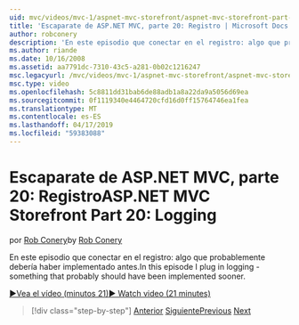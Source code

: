 ```yaml
---
uid: mvc/videos/mvc-1/aspnet-mvc-storefront/aspnet-mvc-storefront-part-20-logging
title: 'Escaparate de ASP.NET MVC, parte 20: Registro | Microsoft Docs'
author: robconery
description: 'En este episodio que conectar en el registro: algo que probablemente debería haber implementado antes.'
ms.author: riande
ms.date: 10/16/2008
ms.assetid: aa7791dc-7310-43c5-a281-0b02c1216247
msc.legacyurl: /mvc/videos/mvc-1/aspnet-mvc-storefront/aspnet-mvc-storefront-part-20-logging
msc.type: video
ms.openlocfilehash: 5c8811dd31bab6de88adb1a8a22da9a5056d69ea
ms.sourcegitcommit: 0f1119340e4464720cfd16d0ff15764746ea1fea
ms.translationtype: MT
ms.contentlocale: es-ES
ms.lasthandoff: 04/17/2019
ms.locfileid: "59383088"
---
```

# <a name="aspnet-mvc-storefront-part-20-logging"></a><span data-ttu-id="c317f-103">Escaparate de ASP.NET MVC, parte 20: Registro</span><span class="sxs-lookup"><span data-stu-id="c317f-103">ASP.NET MVC Storefront Part 20: Logging</span></span>

<span data-ttu-id="c317f-104">por [Rob Conery](https://github.com/robconery)</span><span class="sxs-lookup"><span data-stu-id="c317f-104">by [Rob Conery](https://github.com/robconery)</span></span>

<span data-ttu-id="c317f-105">En este episodio que conectar en el registro: algo que probablemente debería haber implementado antes.</span><span class="sxs-lookup"><span data-stu-id="c317f-105">In this episode I plug in logging - something that probably should have been implemented sooner.</span></span>

[<span data-ttu-id="c317f-106">&#9654;Vea el vídeo (minutos 21)</span><span class="sxs-lookup"><span data-stu-id="c317f-106">&#9654; Watch video (21 minutes)</span></span>](https://channel9.msdn.com/Blogs/ASP-NET-Site-Videos/aspnet-mvc-storefront-part-20-logging)

> [!div class="step-by-step"]
> <span data-ttu-id="c317f-107">[Anterior](aspnet-mvc-storefront-part-19a-windows-workflow-followup.md)
> [Siguiente](aspnet-mvc-storefront-part-21-order-manager-and-personalization.md)</span><span class="sxs-lookup"><span data-stu-id="c317f-107">[Previous](aspnet-mvc-storefront-part-19a-windows-workflow-followup.md)
[Next](aspnet-mvc-storefront-part-21-order-manager-and-personalization.md)</span></span>
